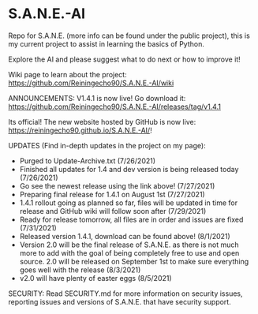 # S.A.N.E.-AI
Repo for S.A.N.E. (more info can be found under the public project), this is my current project to assist in learning the basics of Python.

Explore the AI and please suggest what to do next or how to improve it!

Wiki page to learn about the project: https://github.com/Reiningecho90/S.A.N.E.-AI/wiki

ANNOUNCEMENTS: 
V1.4.1 is now live! Go download it: https://github.com/Reiningecho90/S.A.N.E.-AI/releases/tag/v1.4.1

Its official! The new website hosted by GitHub is now live: https://reiningecho90.github.io/S.A.N.E.-AI/!

UPDATES (Find in-depth updates in the project on my page):
- Purged to Update-Archive.txt (7/26/2021)
- Finished all updates for 1.4 and dev version is being released today (7/26/2021)
- Go see the newest release using the link above! (7/27/2021)
- Preparing final release for 1.4.1 on August 1st (7/27/2021)
- 1.4.1 rollout going as planned so far, files will be updated in time for release and GitHub wiki will follow soon after (7/29/2021)
- Ready for release tomorrow, all files are in order and issues are fixed (7/31/2021)
- Released version 1.4.1, download can be found above! (8/1/2021)
- Version 2.0 will be the final release of S.A.N.E. as there is not much more to add with the goal of being completely free to use and open source. 2.0
will be released on September 1st to make sure everything goes well with the release (8/3/2021)
- v2.0 will have plenty of easter eggs (8/5/2021)

SECURITY:
Read SECURITY.md for more information on security issues, reporting issues and versions of S.A.N.E. that have security support.
